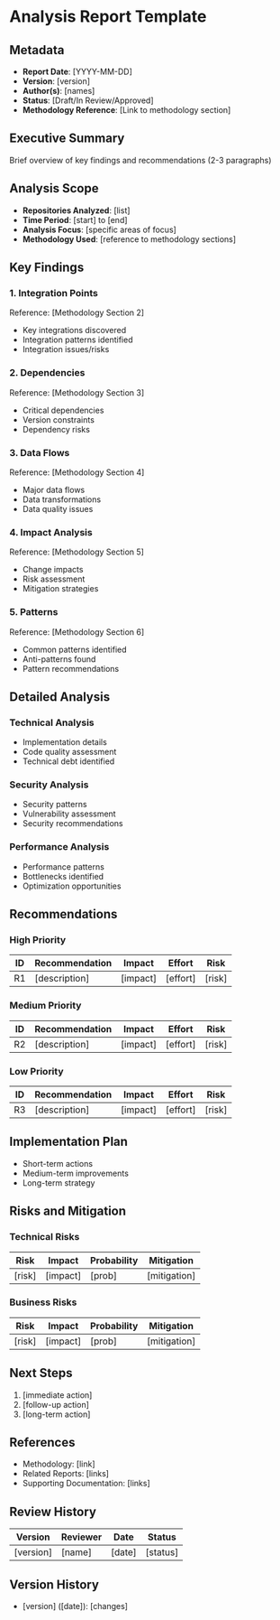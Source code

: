 # Analysis Report Template

## Metadata
- **Report Date**: [YYYY-MM-DD]
- **Version**: [version]
- **Author(s)**: [names]
- **Status**: [Draft/In Review/Approved]
- **Methodology Reference**: [Link to methodology section]

## Executive Summary
Brief overview of key findings and recommendations (2-3 paragraphs)

## Analysis Scope
- **Repositories Analyzed**: [list]
- **Time Period**: [start] to [end]
- **Analysis Focus**: [specific areas of focus]
- **Methodology Used**: [reference to methodology sections]

## Key Findings

### 1. Integration Points
Reference: [Methodology Section 2]
- Key integrations discovered
- Integration patterns identified
- Integration issues/risks

### 2. Dependencies
Reference: [Methodology Section 3]
- Critical dependencies
- Version constraints
- Dependency risks

### 3. Data Flows
Reference: [Methodology Section 4]
- Major data flows
- Data transformations
- Data quality issues

### 4. Impact Analysis
Reference: [Methodology Section 5]
- Change impacts
- Risk assessment
- Mitigation strategies

### 5. Patterns
Reference: [Methodology Section 6]
- Common patterns identified
- Anti-patterns found
- Pattern recommendations

## Detailed Analysis

### Technical Analysis
- Implementation details
- Code quality assessment
- Technical debt identified

### Security Analysis
- Security patterns
- Vulnerability assessment
- Security recommendations

### Performance Analysis
- Performance patterns
- Bottlenecks identified
- Optimization opportunities

## Recommendations

### High Priority
| ID | Recommendation | Impact | Effort | Risk |
|----|----------------|---------|--------|------|
| R1 | [description] | [impact] | [effort] | [risk] |

### Medium Priority
| ID | Recommendation | Impact | Effort | Risk |
|----|----------------|---------|--------|------|
| R2 | [description] | [impact] | [effort] | [risk] |

### Low Priority
| ID | Recommendation | Impact | Effort | Risk |
|----|----------------|---------|--------|------|
| R3 | [description] | [impact] | [effort] | [risk] |

## Implementation Plan
- Short-term actions
- Medium-term improvements
- Long-term strategy

## Risks and Mitigation

### Technical Risks
| Risk | Impact | Probability | Mitigation |
|------|---------|------------|------------|
| [risk] | [impact] | [prob] | [mitigation] |

### Business Risks
| Risk | Impact | Probability | Mitigation |
|------|---------|------------|------------|
| [risk] | [impact] | [prob] | [mitigation] |

## Next Steps
1. [immediate action]
2. [follow-up action]
3. [long-term action]

## References
- Methodology: [link]
- Related Reports: [links]
- Supporting Documentation: [links]

## Review History
| Version | Reviewer | Date | Status |
|---------|----------|------|--------|
| [version] | [name] | [date] | [status] |

## Version History
- [version] ([date]): [changes] 